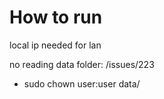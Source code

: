 
# How to run

local ip needed for lan

no reading data folder: /issues/223
- sudo chown user:user data/
